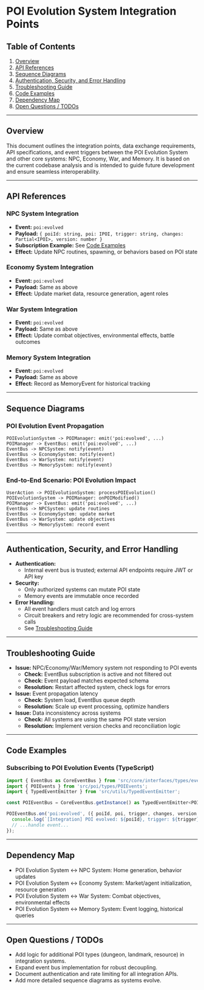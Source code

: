 # POI Evolution System Integration Points

## Table of Contents
1. [Overview](#overview)
2. [API References](#api-references)
3. [Sequence Diagrams](#sequence-diagrams)
4. [Authentication, Security, and Error Handling](#authentication-security-and-error-handling)
5. [Troubleshooting Guide](#troubleshooting-guide)
6. [Code Examples](#code-examples)
7. [Dependency Map](#dependency-map)
8. [Open Questions / TODOs](#open-questions--todos)

---

## Overview
This document outlines the integration points, data exchange requirements, API specifications, and event triggers between the POI Evolution System and other core systems: NPC, Economy, War, and Memory. It is based on the current codebase analysis and is intended to guide future development and ensure seamless interoperability.

---

## API References

### NPC System Integration
- **Event:** `poi:evolved`
- **Payload:** `{ poiId: string, poi: IPOI, trigger: string, changes: Partial<IPOI>, version: number }`
- **Subscription Example:** See [Code Examples](#code-examples)
- **Effect:** Update NPC routines, spawning, or behaviors based on POI state

### Economy System Integration
- **Event:** `poi:evolved`
- **Payload:** Same as above
- **Effect:** Update market data, resource generation, agent roles

### War System Integration
- **Event:** `poi:evolved`
- **Payload:** Same as above
- **Effect:** Update combat objectives, environmental effects, battle outcomes

### Memory System Integration
- **Event:** `poi:evolved`
- **Payload:** Same as above
- **Effect:** Record as MemoryEvent for historical tracking

---

## Sequence Diagrams

### POI Evolution Event Propagation
```
POIEvolutionSystem -> POIManager: emit('poi:evolved', ...)
POIManager -> EventBus: emit('poi:evolved', ...)
EventBus -> NPCSystem: notify(event)
EventBus -> EconomySystem: notify(event)
EventBus -> WarSystem: notify(event)
EventBus -> MemorySystem: notify(event)
```

### End-to-End Scenario: POI Evolution Impact
```
UserAction -> POIEvolutionSystem: processPOIEvolution()
POIEvolutionSystem -> POIManager: onPOIModified()
POIManager -> EventBus: emit('poi:evolved', ...)
EventBus -> NPCSystem: update routines
EventBus -> EconomySystem: update market
EventBus -> WarSystem: update objectives
EventBus -> MemorySystem: record event
```

---

## Authentication, Security, and Error Handling
- **Authentication:**
  - Internal event bus is trusted; external API endpoints require JWT or API key
- **Security:**
  - Only authorized systems can mutate POI state
  - Memory events are immutable once recorded
- **Error Handling:**
  - All event handlers must catch and log errors
  - Circuit breakers and retry logic are recommended for cross-system calls
  - See [Troubleshooting Guide](#troubleshooting-guide)

---

## Troubleshooting Guide
- **Issue:** NPC/Economy/War/Memory system not responding to POI events
  - **Check:** EventBus subscription is active and not filtered out
  - **Check:** Event payload matches expected schema
  - **Resolution:** Restart affected system, check logs for errors
- **Issue:** Event propagation latency
  - **Check:** System load, EventBus queue depth
  - **Resolution:** Scale up event processing, optimize handlers
- **Issue:** Data inconsistency across systems
  - **Check:** All systems are using the same POI state version
  - **Resolution:** Implement version checks and reconciliation logic

---

## Code Examples

### Subscribing to POI Evolution Events (TypeScript)
```typescript
import { EventBus as CoreEventBus } from 'src/core/interfaces/types/events';
import { POIEvents } from 'src/poi/types/POIEvents';
import { TypedEventEmitter } from 'src/utils/TypedEventEmitter';

const POIEventBus = CoreEventBus.getInstance() as TypedEventEmitter<POIEvents>;

POIEventBus.on('poi:evolved', ({ poiId, poi, trigger, changes, version }) => {
  console.log(`[Integration] POI evolved: ${poiId}, trigger: ${trigger}, changes:`, changes);
  // ...handle event...
});
```

---

## Dependency Map

- POI Evolution System <-> NPC System: Home generation, behavior updates
- POI Evolution System <-> Economy System: Market/agent initialization, resource generation
- POI Evolution System <-> War System: Combat objectives, environmental effects
- POI Evolution System <-> Memory System: Event logging, historical queries

---

## Open Questions / TODOs
- Add logic for additional POI types (dungeon, landmark, resource) in integration systems.
- Expand event bus implementation for robust decoupling.
- Document authentication and rate limiting for all integration APIs.
- Add more detailed sequence diagrams as systems evolve. 